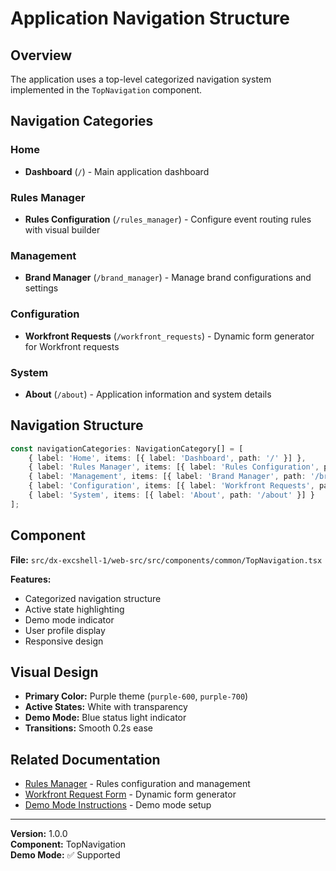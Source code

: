# Application Navigation Structure

## Overview

The application uses a top-level categorized navigation system implemented in the `TopNavigation` component.

## Navigation Categories

### Home
- **Dashboard** (`/`) - Main application dashboard

### Rules Manager
- **Rules Configuration** (`/rules_manager`) - Configure event routing rules with visual builder

### Management
- **Brand Manager** (`/brand_manager`) - Manage brand configurations and settings

### Configuration
- **Workfront Requests** (`/workfront_requests`) - Dynamic form generator for Workfront requests

### System
- **About** (`/about`) - Application information and system details

## Navigation Structure

```typescript
const navigationCategories: NavigationCategory[] = [
    { label: 'Home', items: [{ label: 'Dashboard', path: '/' }] },
    { label: 'Rules Manager', items: [{ label: 'Rules Configuration', path: '/rules_manager' }] },
    { label: 'Management', items: [{ label: 'Brand Manager', path: '/brand_manager' }] },
    { label: 'Configuration', items: [{ label: 'Workfront Requests', path: '/workfront_requests' }] },
    { label: 'System', items: [{ label: 'About', path: '/about' }] }
];
```

## Component

**File:** `src/dx-excshell-1/web-src/src/components/common/TopNavigation.tsx`

**Features:**
- Categorized navigation structure
- Active state highlighting
- Demo mode indicator
- User profile display
- Responsive design

## Visual Design

- **Primary Color:** Purple theme (`purple-600`, `purple-700`)
- **Active States:** White with transparency
- **Demo Mode:** Blue status light indicator
- **Transitions:** Smooth 0.2s ease

## Related Documentation

- [Rules Manager](RULES_MANAGER.md) - Rules configuration and management
- [Workfront Request Form](WORKFRONT_REQUEST_FORM.md) - Dynamic form generator
- [Demo Mode Instructions](DEMO_MODE_INSTRUCTIONS.md) - Demo mode setup

---

**Version:** 1.0.0  
**Component:** TopNavigation  
**Demo Mode:** ✅ Supported
